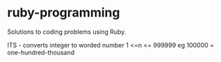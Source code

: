 # ruby-programming
Solutions to coding problems using Ruby.

ITS - converts integer to worded number 1 <=n <= 999999 eg 100000 = one-hundred-thousand
